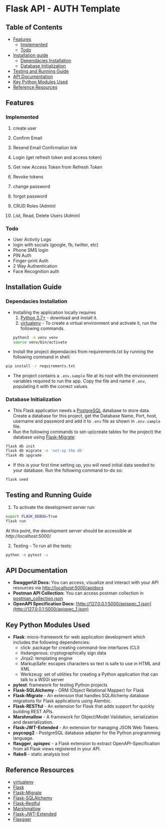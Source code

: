 # Flask API - AUTH Template


## Table of Contents
  - [Features](#features)
    - [Implemented](#implemented)
    - [Todo](#todo)
  - [Installation guide](#installation-guide)
    - [Dependacies Installation](#dependacies-installation)
    - [Database Initialization](#database-initialization)
  - [Testing and Running Guide](#testing-and-running-guide)
  - [API Documentation](#api-documentation)
  - [Key Python Modules Used](#key-python-modules-used)
  - [Reference Resources](#reference-resources)


## Features
### Implemented
1. create user
2. Confirm Email
3. Resend Email Confirmation link
4. Login (get refresh token and access token)
5. Get new Access Token from Refresh Token
6. Revoke tokens
7. change password
8. forgot password

9. CRUD Roles (Admin)
10. List, Read, Delete Users (Admin)

### Todo
- User Activity Logs
- login with socials (google, fb, twitter, etc)
- Phone SMS login
- PIN Auth
- Finger-print Auth
- 2 Way Authentication
- Face Recognition auth


## Installation Guide

### Dependacies Installation

- Installing the application locally requires 
	1. [Python 3.7+](https://www.python.org/downloads/release/python-393/) - download and install it.
	2. [virtualenv](https://docs.python-guide.org/dev/virtualenvs/) - To create a virtual environment and activate it, run the following commands. 
	```bash
	python3 -m venv venv
	source venv/bin/activate
	```
- Install the project dependacies from requirements.txt by running the following command in shell: 
```bash
pip install -r requirements.txt 
```
- The project contains a `.env.sample` file at its root with the environment variables required to run the app. Copy the file and name it `.env`, populating it with the correct values.

### Database Initialization

- This Flask application needs a [PostgreSQL](https://www.postgresql.org/docs/current/tutorial-start.html) database to store data. Create a database for this project, get the Database Name, Port, host, username and password and add it to `.env` file as shown in `.env.sample` file.  
- Run the following commands to set-up(create tables for the project) the database using [Flask-Migrate](https://flask-migrate.readthedocs.io/en/latest/index.html): 
```bash
flask db init
flask db migrate -m 'set-up the db'
flask db upgrade
```
- If this is your first time setting up, you will need initial data seeded to your database. Run the following command to-do so:
```bash
flask seed
```

## Testing and Running Guide
1. To activate the development server run:
```bash
export FLASK_DEBUG=True
flask run
```
At this point, the development server should be accessible at _http://localhost:5000/_

2. Testing - To run all the tests:

```bash
python -m pytest -v
```

## API Documentation
- **SwaggerUI Docs:** You can access, visualize and interact with your API resources via [http://localhost:5000/apidocs](http://localhost:5000/apidocs)
- **Postman API Collection:** You can access postman collection in [postman_collection.json](postman_collection.json)
- **OpenAPI Specification Docs:** [http://127.0.0.1:5000/apispec_1.json](http://127.0.0.1:5000/apispec_1.json)


## Key Python Modules Used

* **Flask**: micro-framework for web application development which includes the following dependencies:
  * click: package for creating command-line interfaces (CLI)
  * itsdangerous: cryptographically sign data 
  * Jinja2: templating engine
  * MarkupSafe: escapes characters so text is safe to use in HTML and XML
  * Werkzeug: set of utilities for creating a Python application that can talk to a WSGI server
* **pytest**: framework for testing Python projects
* **Flask-SQLAlchemy** - ORM (Object Relational Mapper) for Flask
* **Flask-Migrate** - An extension that handles SQLAlchemy database migrations for Flask applications using Alembic. 
* **Flask-RESTful** - An extension for Flask that adds support for quickly building REST APIs.
* **Marshmallow** - A framework for Object/Model Validation, serialization and deserialization.
* **Flask-JWT-Extended** - An extension for managing JSON Web Tokens.
* **psycopg2** - PostgreSQL database adapter for the Python programming language.
* **flasgger**, **apispec**  - a Flask extension to extract OpenAPI-Specification from all Flask views registered in your API.
* **flake8** - static analysis tool

## Reference Resources
- [virtualenv](https://docs.python-guide.org/dev/virtualenvs/)
- [Flask](https://flask.palletsprojects.com/)
- [Flask-Migrate](https://flask-migrate.readthedocs.io/en/latest/index.html)
- [Flask-SQLAlchemy](https://flask-sqlalchemy.palletsprojects.com/en/3.0.x/quickstart/)
- [Flask-Restful](https://flask-restful.readthedocs.io/en/latest/)
- [Marshmallow](https://marshmallow.readthedocs.io/en/stable/) 
- [Flask-JWT-Extended](https://flask-jwt-extended.readthedocs.io/en/stable/)
- [Flasgger](https://pypi.org/project/flasgger/)
